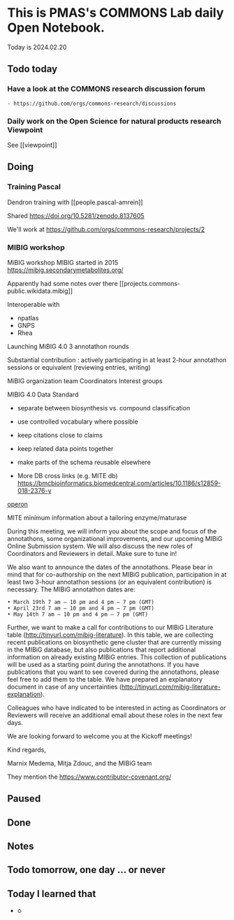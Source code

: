 
# This is PMAS's COMMONS Lab daily Open Notebook.

Today is 2024.02.20

## Todo today

### Have a look at the COMMONS research discussion forum
    - https://github.com/orgs/commons-research/discussions

### Daily work on the Open Science for natural products research Viewpoint

See [[viewpoint]]


###
###

## Doing

### Training Pascal
Dendron training with [[people.pascal-amrein]]

Shared https://doi.org/10.5281/zenodo.8137605

We'll work at https://github.com/orgs/commons-research/projects/2




### MIBIG workshop

MiBIG workshop 
MIBIG started in 2015 
https://mibig.secondarymetabolites.org/

Apparently had some notes over there [[projects.commons-public.wikidata.mibig]]

Interoperable with

- npatlas
- GNPS
- Rhea

Launching MiBIG 4.0 
3 annotathon rounds

Substantial contribution : actively participating in at least 2-hour annotathon sessions or equivalent (reviewing entries, writing)


MiBIG organization team
Coordinators
Interest groups

MIBIG 4.0 Data Standard

- separate between biosynthesis vs. compound classification
- use controlled vocabulary where possible
- keep citations close to claims
- keep related data points together
- make parts of the schema reusable elsewhere 

- More DB cross links (e.g. MITE db) https://bmcbioinformatics.biomedcentral.com/articles/10.1186/s12859-018-2376-y

[operon](https://en.wikipedia.org/wiki/Operon "In genetics, an operon is a functioning unit of DNA containing a cluster of genes under the control of a single promoter. The genes are transcribed together into an mRNA strand and either translated together in the cytoplasm, or undergo splicing to create monocistronic mRNAs that are translated separately, i.e. several strands of mRNA that each encode a single gene product. The result of this is that the genes contained in the operon are either expressed together or not at all. Several genes must be co-transcribed to define an operon.Originally, operons were thought to exist solely in prokaryotes \(which includes organelles like plastids that are derived from bacteria\), but their discovery in eukaryotes was shown in the early 1990s, and are considered to be rare. In general, expression of prokaryotic operons leads to the generation of polycistronic mRNAs, while eukaryotic operons lead to monocistronic mRNAs.
Operons are also found in viruses such as bacteriophages. For example, T7 phages have two operons. The first operon codes for various products, including a special T7 RNA polymerase which can bind to and transcribe the second operon. The second operon includes a lysis gene meant to cause the host cell to burst.")


MITE minimum information about a tailoring enzyme/maturase


During this meeting, we will inform you about the scope and focus of the annotathons, some organizational improvements, and our upcoming MIBiG Online Submission system. We will also discuss the new roles of Coordinators and Reviewers in detail. Make sure to tune in!

We also want to announce the dates of the annotathons. Please bear in mind that for co-authorship on the next MIBiG publication, participation in at least two 3-hour annotathon sessions (or an equivalent contribution) is necessary. The MIBiG annotathon dates are:

    • March 19th 7 am – 10 pm and 4 pm – 7 pm (GMT)
    • April 23rd 7 am – 10 pm and 4 pm – 7 pm (GMT)
    • May 14th 7 am – 10 pm and 4 pm – 7 pm (GMT)

Further, we want to make a call for contributions to our MIBiG Literature table (http://tinyurl.com/mibig-literature). In this table, we are collecting recent publications on biosynthetic gene cluster that are currently missing in the MIBiG database, but also publications that report additional information on already existing MIBiG entries. This collection of publications will be used as a starting point during the annotathons. If you have publications that you want to see covered during the annotathons, please feel free to add them to the table. We have prepared an explanatory document in case of any uncertainties (http://tinyurl.com/mibig-literature-explanation). 

Colleagues who have indicated to be interested in acting as Coordinators or Reviewers will receive an additional email about these roles in the next few days.

We are looking forward to welcome you at the Kickoff meetings!

Kind regards, 

Marnix Medema, Mitja Zdouc, and the MIBiG team


They mention the https://www.contributor-covenant.org/






## Paused

## Done

## Notes

## Todo tomorrow, one day ... or never 


###
###


## Today I learned that

- o